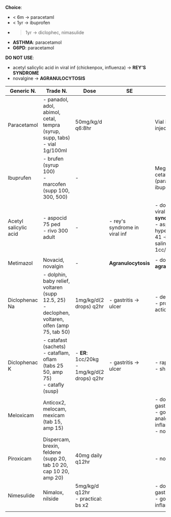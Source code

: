 
**Choice**:
- < 6m -> paracetaml
- < 1yr -> ibuprofen
- > 1yr -> diclophec, nimasulide
- **ASTHMA**: paracetamol
- **G6PD**: paracetamol


**DO NOT USE**:
- acetyl salicylic acid in viral inf (chickenpox,  influenza) -> **REY'S SYNDROME**
- novalgine -> **AGRANULOCYTOSIS**

| Generic N.            | Trade N.                                                                                          | Dose                                           | SE                            | Notes                                                                                                             |
| --------------------- | ------------------------------------------------------------------------------------------------- | ---------------------------------------------- | ----------------------------- | ----------------------------------------------------------------------------------------------------------------- |
| Paracetamol           | - panadol, adol, abimol, cetal, tempra (syrup, supp, tabs)<br>- vial 1g/100ml                     | 50mg/kg/d q6:8hr                               |                               | Vial infusion injected slowely                                                                                    |
| Ibuprufen             | - brufen (syrup 100)<br>- marcofen (supp 100, 300, 500)                                           | -                                              |                               | Megafen, cetafen (paracetamol + ibuprofen)                                                                        |
| Acetyl salicylic acid | - aspocid 75 ped<br>- rivo 300 adult                                                              | -                                              | - rey's syndrome in viral inf | - do not use in viral inf -> **rey's syndrome**<br>- aspegic in hyperpyrexia > 41 -> amp in 10 saline -> 1cc/10kg |
|                       |                                                                                                   |                                                |                               |                                                                                                                   |
| Metimazol             | Novacid, novalgin                                                                                 | -                                              | **Agranulocytosis**           | - don't use -> **agranulocytosis**                                                                                |
| Diclophenac Na        | - dolphin, baby relief, voltaren (supp 12.5, 25)<br>- declophen, voltaren, olfen (amp 75, tab 50) | 1mg/kg/d(2 drops) q2hr                         | - gastritis -> ulcer          | - delayed onset<br>- prolonged action                                                                             |
| Diclophenac K         | - catafast (sachets)<br>- cataflam, oflam (tabs 25 50, amp 75)<br>- catafly (susp)                | - **ER**: 1cc/20kg<br>- 1mg/kg/d(2 drops) q2hr | - gastritis -> ulcer          | - rapid onset<br>- short action                                                                                   |
| Meloxicam             | Anticox2, melocam, mexicam (tab 15, amp 15)                                                       |                                                |                               | - doesn't cause gastritis<br>- good analgesic, anti-inflammatory<br>- not in ped                                  |
| Piroxicam             | Dispercam, brexin, feldene (supp 20, tab 10 20, cap 10 20, amp 20)                                | 40mg daily q12hr                               |                               | - not in ped                                                                                                      |
| Nimesulide            | Nimalox, nilside                                                                                  | 5mg/kg/d q12hr<br>- practical: bs x2           |                               | - doesn't cause gastritis<br>- good anti-inflammatpry                                                             |
|                       |                                                                                                   |                                                |                               |                                                                                                                   |
